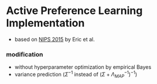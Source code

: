 # Active Preference Learning Implementation

* based on [NIPS 2015](http://papers.nips.cc/paper/3219-active-preference-learning-with-discrete-choice-data) by Eric et al.

### modification

* without hyperparameter optimization by empirical Bayes
* variance prediction ($\Sigma^{-1}$ instead of $(\Sigma + \Lambda_{MAP}^{-1})^{-1}$)